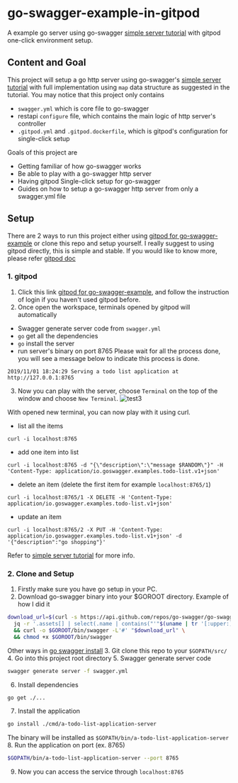 # go-swagger-example-in-gitpod
A example go server using go-swagger [simple server tutorial](https://goswagger.io/tutorial/todo-list.html) with gitpod one-click environment setup.

## Content and Goal
This project will setup a go http server using go-swagger's [simple server tutorial](https://goswagger.io/tutorial/todo-list.html) with full implementation
using `map` data structure as suggested in the tutorial.
You may notice that this project only contains
* `swagger.yml` which is core file to go-swagger
* restapi `configure` file, which contains the main logic of http server's controller
* `.gitpod.yml` and `.gitpod.dockerfile`, which is gitpod's configuration for single-click setup

Goals of this project are
* Getting familiar of how go-swagger works
* Be able to play with a go-swagger http server
* Having gitpod Single-click setup for go-swagger
* Guides on how to setup a go-swagger http server from only a swagger.yml file

## Setup
There are 2 ways to run this project either using [gitpod for go-swagger-example](https://gitpod.io/#https://github.com/qiusiyuan/go-swagger-example-in-gitpod) or clone this repo and setup yourself.
I really suggest to using gitpod directly, this is simple and stable. If you would like to know more, please refer [gitpod doc](https://www.gitpod.io/docs/)

### 1. gitpod
1. Click this link [gitpod for go-swagger-example](https://gitpod.io/#https://github.com/qiusiyuan/go-swagger-example-in-gitpod), and follow the instruction of login if you haven't used gitpod before.
2. Once open the workspace, terminals opened by gitpod will automatically
* Swagger generate server code from `swagger.yml`
* `go` get all the dependencies
* `go` install the server
* run server's binary on port 8765
Please wait for all the process done, you will see a message below to indicate this process is done.
```
2019/11/01 18:24:29 Serving a todo list application at http://127.0.0.1:8765
```
3. Now you can play with the server, choose `Terminal` on the top of the window and choose `New Terminal`.
![test3](https://user-images.githubusercontent.com/17970730/68048427-ef447800-fcb6-11e9-83dc-af22016737e3.png)

With opened new terminal, you can now play with it using curl.
* list all the items
```
curl -i localhost:8765
```
* add one item into list
```
curl -i localhost:8765 -d "{\"description\":\"message $RANDOM\"}" -H 'Content-Type: application/io.goswagger.examples.todo-list.v1+json'
```
* delete an item (delete the first item for example `localhost:8765/1`)
```
curl -i localhost:8765/1 -X DELETE -H 'Content-Type: application/io.goswagger.examples.todo-list.v1+json'
```
* update an item
```
curl -i localhost:8765/2 -X PUT -H 'Content-Type: application/io.goswagger.examples.todo-list.v1+json' -d '{"description":"go shopping"}'
```
Refer to [simple server tutorial](https://goswagger.io/tutorial/todo-list.html) for more info.

### 2. Clone and Setup
1. Firstly make sure you have go setup in your PC.
2. Download go-swagger binary into your $GOROOT directory.
Example of how I did it
``` bash
download_url=$(curl -s https://api.github.com/repos/go-swagger/go-swagger/releases/latest | \
  jq -r '.assets[] | select(.name | contains("'"$(uname | tr '[:upper:]' '[:lower:]')"'_amd64")) | .browser_download_url') \
  && curl -o $GOROOT/bin/swagger -L'#' "$download_url" \
  && chmod +x $GOROOT/bin/swagger
```
Other ways in [go swagger install](https://goswagger.io/install.html)
3. Git clone this repo to your `$GOPATH/src/`
4. Go into this project root directory
5. Swagger generate server code
```bash
swagger generate server -f swagger.yml
```
6. Install dependencies
```bash
go get ./...
```
7. Install the application
```bash
go install ./cmd/a-todo-list-application-server
```
The binary will be installed as `$GOPATH/bin/a-todo-list-application-server`
8. Run the application on port (ex. 8765)
```bash
$GOPATH/bin/a-todo-list-application-server --port 8765
```
9. Now you can access the service through `localhost:8765`
